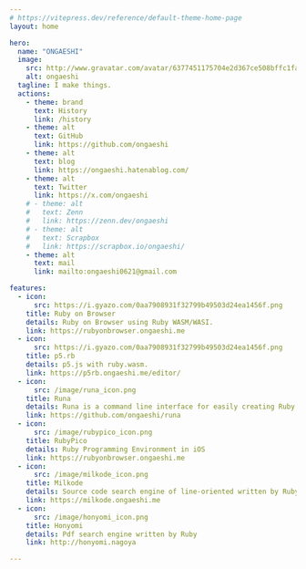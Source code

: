 ```yaml
---
# https://vitepress.dev/reference/default-theme-home-page
layout: home

hero:
  name: "ONGAESHI"
  image:
    src: http://www.gravatar.com/avatar/6377451175704e2d367ce508bffc1fa5
    alt: ongaeshi
  tagline: I make things.
  actions:
    - theme: brand
      text: History
      link: /history
    - theme: alt
      text: GitHub
      link: https://github.com/ongaeshi
    - theme: alt
      text: blog
      link: https://ongaeshi.hatenablog.com/
    - theme: alt
      text: Twitter
      link: https://x.com/ongaeshi
    # - theme: alt
    #   text: Zenn
    #   link: https://zenn.dev/ongaeshi
    # - theme: alt
    #   text: Scrapbox
    #   link: https://scrapbox.io/ongaeshi/
    - theme: alt
      text: mail
      link: mailto:ongaeshi0621@gmail.com

features:
  - icon:
      src: https://i.gyazo.com/0aa7908931f32799b49503d24ea1456f.png
    title: Ruby on Browser
    details: Ruby on Browser using Ruby WASM/WASI.
    link: https://rubyonbrowser.ongaeshi.me
  - icon:
      src: https://i.gyazo.com/0aa7908931f32799b49503d24ea1456f.png
    title: p5.rb
    details: p5.js with ruby.wasm.
    link: https://p5rb.ongaeshi.me/editor/
  - icon:
      src: /image/runa_icon.png
    title: Runa
    details: Runa is a command line interface for easily creating Ruby applications
    link: https://github.com/ongaeshi/runa
  - icon:
      src: /image/rubypico_icon.png
    title: RubyPico
    details: Ruby Programming Environment in iOS 
    link: https://rubyonbrowser.ongaeshi.me
  - icon:
      src: /image/milkode_icon.png
    title: Milkode
    details: Source code search engine of line-oriented written by Ruby 
    link: https://milkode.ongaeshi.me
  - icon:
      src: /image/honyomi_icon.png
    title: Honyomi
    details: Pdf search engine written by Ruby 
    link: http://honyomi.nagoya

---
```


